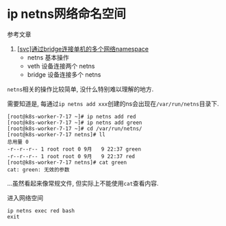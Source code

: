 # ip netns网络命名空间

参考文章

1. [[svc]通过bridge连接单机的多个网络namespace](https://www.cnblogs.com/iiiiher/p/8057922.html)
    - netns 基本操作
    - veth 设备连接两个 netns
    - bridge 设备连接多个 netns


`netns`相关的操作比较简单, 没什么特别难以理解的地方.

需要知道是, 每通过`ip netns add xxx`创建的ns会出现在`/var/run/netns`目录下.

```console
[root@k8s-worker-7-17 ~]# ip netns add red
[root@k8s-worker-7-17 ~]# ip netns add green
[root@k8s-worker-7-17 ~]# cd /var/run/netns/
[root@k8s-worker-7-17 netns]# ll
总用量 0
-r--r--r-- 1 root root 0 9月   9 22:37 green
-r--r--r-- 1 root root 0 9月   9 22:37 red
[root@k8s-worker-7-17 netns]# cat green
cat: green: 无效的参数
```

...虽然看起来像常规文件, 但实际上不能使用`cat`查看内容.

进入网络空间

```
ip netns exec red bash
exit
```

